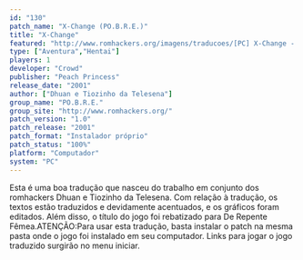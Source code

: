 ```yaml
---
id: "130"
patch_name: "X-Change (PO.B.R.E.)"
title: "X-Change"
featured: "http://www.romhackers.org/imagens/traducoes/[PC] X-Change - POBRE - 1.gif"
type: ["Aventura","Hentai"]
players: 1
developer: "Crowd"
publisher: "Peach Princess"
release_date: "2001"
author: ["Dhuan e Tiozinho da Telesena"]
group_name: "PO.B.R.E."
group_site: "http://www.romhackers.org/"
patch_version: "1.0"
patch_release: "2001"
patch_format: "Instalador próprio"
patch_status: "100%"
platform: "Computador"
system: "PC"
---
```


Esta é uma boa tradução que nasceu do trabalho em conjunto dos romhackers Dhuan e Tiozinho da Telesena. Com relação à tradução, os textos estão traduzidos e devidamente acentuados, e os gráficos foram editados. Além disso, o título do jogo foi rebatizado para De Repente Fêmea.ATENÇÃO:Para usar esta tradução, basta instalar o patch na mesma pasta onde o jogo foi instalado em seu computador. Links para jogar o jogo traduzido surgirão no menu iniciar.